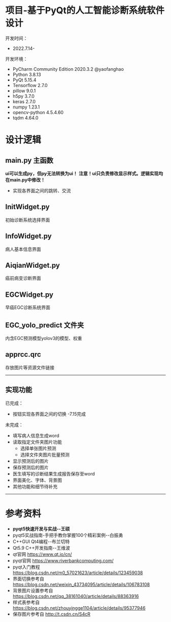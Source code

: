 # 项目-基于PyQt的人工智能诊断系统软件设计

开发时间：
* 2022.7.14-

开发环境：
* PyCharm Community Edition 2020.3.2 @yaofanghao
* Python 3.8.13
* PyQt 5.15.4
* Tensorflow 2.7.0
* pillow 9.0.1
* h5py 3.7.0
* keras 2.7.0
* numpy 1.23.1
* opencv-python 4.5.4.60
* tqdm 4.64.0

# 设计逻辑
## main.py 主函数
**ui可以生成py，但py无法转换为ui！**
**注意！ui只负责修改显示样式。逻辑实现均在main.py中修改！**
* 实现各界面之间的跳转、交流

## InitWidget.py 
初始诊断系统选择界面

## InfoWidget.py
病人基本信息界面

## AiqianWidget.py 
癌前病变诊断界面

## EGCWidget.py
早癌EGC诊断系统界面

## EGC_yolo_predict 文件夹
内含EGC预测模型yolov3的模型、权重

## apprcc.qrc
存放图片等资源文件链接

------
## 实现功能
已完成：
* 按钮实现各界面之间的切换 -7.15完成

未完成：
* 填写病人信息生成word 
* 读取指定文件夹图片功能
    * 选择单张图片预测
    * 选择文件夹图片批量预测
* 显示预测后的图片
* 保存预测后的图片
* 医生填写的诊断结果生成报告保存至word
* 界面美化、字体、背景图 
* 其他功能和细节待补充
  
------
# 参考资料
* **pyqt5快速开发与实战--王硕**
* pyqt5实战指南-手把手教你掌握100个精彩案例--白振勇
* C++GUI Qt4编程--布兰切特
* Qt5.9 C++开发指南--王维波
* qt官网 https://www.qt.io/cn/
* pyqt官网 https://www.riverbankcomputing.com/
* pyqt入门教程 https://blog.csdn.net/m0_57021623/article/details/123459038
* 界面切换参考自 https://blog.csdn.net/weixin_43734095/article/details/106783108
* 背景图片设置参考自 https://blog.csdn.net/qq_38161040/article/details/88363916
* 样式表参考自 https://blog.csdn.net/zhouyingge1104/article/details/95377946
* 保存图片参考自 http://t.csdn.cn/S4cR
